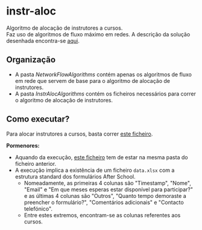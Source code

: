 # instr-aloc
Algoritmo de alocação de instrutores a cursos. \
Faz uso de algoritmos de fluxo máximo em redes.
A descrição da solução desenhada encontra-se [aqui](https://www.overleaf.com/read/cmsnhdyrpbrg).

## Organização
* A pasta *NetworkFlowAlgorithms* contém apenas os algoritmos de fluxo em rede que servem de base para o algoritmo de alocação de instrutores. 
* A pasta *InstrAlocAlgorithms* contém os ficheiros necessários para correr o algoritmo de alocação de instrutores. 

## Como executar?

Para alocar instrutores a cursos, basta correr [este ficheiro](https://github.com/Joao03Guilherme/instr-aloc/blob/master/InstrAlocAlgorithms/instr_aloc_flow.py).

**Pormenores:** 

* Aquando da execução, [este ficheiro](https://github.com/Joao03Guilherme/instr-aloc/blob/master/InstrAlocAlgorithms/NetworkFlow.py) tem de estar na mesma pasta do ficheiro anterior.
* A execução implica a existência de um ficheiro `data.xlsx` com a estrutura standard dos formulários After School. 
  * Nomeadamente, as primeiras 4 colunas são "Timestamp", "Nome", "Email" e "Em que meses esperas estar disponível para participar?" e as últimas 4 colunas são "Outros", "Quanto tempo demoraste a preencher o formulário?", "Comentários adicionais" e "Contacto telefónico". 
  * Entre estes extremos, encontram-se as colunas referentes aos cursos.